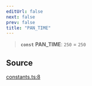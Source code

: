 ```yaml
---
editUrl: false
next: false
prev: false
title: "PAN_TIME"
---
```


> **`const`** **PAN\_TIME**: `250` = `250`

## Source

[constants.ts:8](https://github.com/nodenogg-in/alpha-p2p/blob/537491b7f422df1359d1cfda9feedcc4a36a0605/packages/infinitykit/src/constants.ts#L8)

